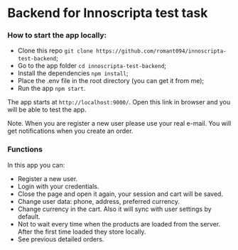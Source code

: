 # Backend for Innoscripta test task
### How to start the app locally:
* Clone this repo `git clone https://github.com/romant094/innoscripta-test-backend`;
* Go to the app folder `cd innoscripta-test-backend`;
* Install the dependencies `npm install`;
* Place the .env file in the root directory (you can get it from me);
* Run the app `npm start`.

The app starts at `http://localhost:9000/`. Open this link in browser and you will be able to test the app.

Note. When you are register a new user please use your real e-mail. You will get notifications when you create an order.

### Functions
In this app you can:
* Register a new user.
* Login with your credentials.
* Close the page and open it again, your session and cart will be saved.
* Change user data: phone, address, preferred currency.
* Change currency in the cart. Also it will sync with user settings by default.
* Not to wait every time when the products are loaded from the server. After the first time loaded they store locally.
* See previous detailed orders.
